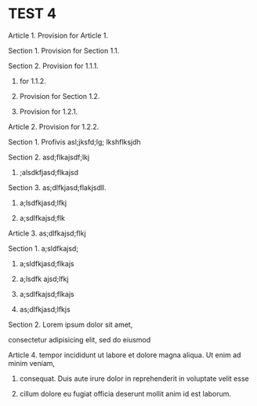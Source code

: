 # TEST 4

Article 1. Provision for Article 1.

Section 1. Provision for Section 1.1.

Section 2. Provision for 1.1.1.

1. for 1.1.2.

2. Provision for Section 1.2.

3. Provision for 1.2.1.

Article 2. Provision for 1.2.2.

Section 1. Profivis asl;jksfd;lg; lkshflksjdh

Section 2. asd;flkajsdf;lkj

1. ;alsdkfjasd;flkajsd

Section 3. as;dlfkjasd;flakjsdll.

1. a;lsdfkjasd;lfkj

2. a;sdlfkajsd;flk

Article 3. as;dlfkajsd;flkj

Section 1. a;sldfkajsd;

1. a;sldfkjasd;flkajs

2. a;lsdfk ajsd;lfkj

3. a;sdlfkajsd;flkajs

4. as;dlfkjasd;lfkjs

Section 2. Lorem ipsum dolor sit amet,

consectetur adipisicing elit, sed do eiusmod

Article 4. tempor incididunt ut labore et dolore magna aliqua. Ut enim ad minim veniam,

1. consequat. Duis aute irure dolor in reprehenderit in voluptate velit esse

2. cillum dolore eu fugiat officia deserunt mollit anim id est laborum.

